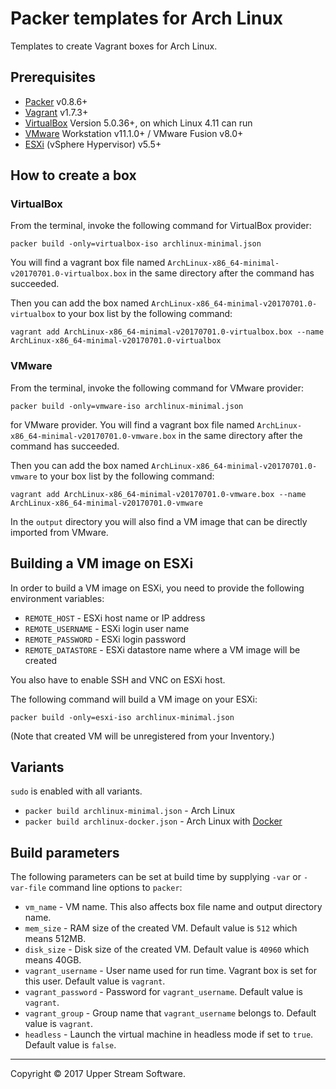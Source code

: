 # Packer templates for Arch Linux

Templates to create Vagrant boxes for Arch Linux.

## Prerequisites

* [Packer][] v0.8.6+
* [Vagrant][] v1.7.3+
* [VirtualBox][] Version 5.0.36+, on which Linux 4.11 can run
* [VMware][] Workstation v11.1.0+ / VMware Fusion v8.0+
* [ESXi][] (vSphere Hypervisor) v5.5+

[ESXi]: http://www.vmware.com/products/vsphere-hypervisor
        "Free VMware vSphere Hypervisor, Free Virtualization (ESXi)"
[Packer]: https://www.packer.io/ "Packer by HashiCorp"
[Vagrant]: https://www.vagrantup.com/ "Vagrant"
[VirtualBox]: https://www.virtualbox.org/ "Oracle VM VirtualBox"
[VMware]: http://www.vmware.com/ "VMware Virtualization for Desktop &amp; Server, Application, Public &amp; Hybrid Clouds"

## How to create a box

### VirtualBox

From the terminal, invoke the following command for VirtualBox provider:

    packer build -only=virtualbox-iso archlinux-minimal.json

You will find a vagrant box file named `ArchLinux-x86_64-minimal-v20170701.0-virtualbox.box`
in the same directory after the command has succeeded.

Then you can add the box named `ArchLinux-x86_64-minimal-v20170701.0-virtualbox` to your box list
by the following command:

    vagrant add ArchLinux-x86_64-minimal-v20170701.0-virtualbox.box --name ArchLinux-x86_64-minimal-v20170701.0-virtualbox

### VMware

From the terminal, invoke the following command for VMware provider:

    packer build -only=vmware-iso archlinux-minimal.json

for VMware provider.
You will find a vagrant box file named `ArchLinux-x86_64-minimal-v20170701.0-vmware.box`
in the same directory after the command has succeeded.

Then you can add the box named `ArchLinux-x86_64-minimal-v20170701.0-vmware` to your box list
by the following command:

    vagrant add ArchLinux-x86_64-minimal-v20170701.0-vmware.box --name ArchLinux-x86_64-minimal-v20170701.0-vmware

In the `output` directory you will also find a VM image that can be directly imported from VMware.

## Building a VM image on ESXi

In order to build a VM image on ESXi, you need to provide the following environment variables:

* `REMOTE_HOST` - ESXi host name or IP address
* `REMOTE_USERNAME` - ESXi login user name
* `REMOTE_PASSWORD` - ESXi login password
* `REMOTE_DATASTORE` - ESXi datastore name where a VM image will be created

You also have to enable SSH and VNC on ESXi host.

The following command will build a VM image on your ESXi:

    packer build -only=esxi-iso archlinux-minimal.json

(Note that created VM will be unregistered from your Inventory.)

## Variants

`sudo` is enabled with all variants.

* `packer build archlinux-minimal.json` - Arch Linux
* `packer build archlinux-docker.json` - Arch Linux with [Docker][]

[Docker]: https://www.docker.com/ "Docker - Build, Ship and Run Any App, Anywhere"

## Build parameters

The following parameters can be set at build time by supplying `-var` or `-var-file` command line options to `packer`:

* `vm_name` - VM name.  This also affects box file name and output directory name.
* `mem_size` - RAM size of the created VM.  Default value is `512` which means 512MB.
* `disk_size` - Disk size of the created VM.  Default value is `40960` which means 40GB.
* `vagrant_username` - User name used for run time.  Vagrant box is set for this user.  Default value is `vagrant`.
* `vagrant_password` - Password for `vagrant_username`.  Default value is `vagrant`.
* `vagrant_group` - Group name that `vagrant_username` belongs to.  Default value is `vagrant`.
* `headless` - Launch the virtual machine in headless mode if set to `true`.  Default value is `false`.

- - -

Copyright &copy; 2017 Upper Stream Software.
